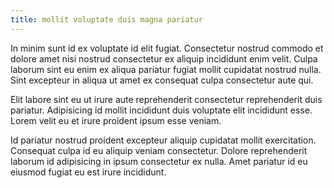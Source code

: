 ```yaml
---
title: mollit voluptate duis magna pariatur
---
```


In minim sunt id ex voluptate id elit fugiat. Consectetur nostrud commodo et dolore amet nisi nostrud consectetur ex aliquip incididunt enim velit. Culpa laborum sint eu enim ex aliqua pariatur fugiat mollit cupidatat nostrud nulla. Sint excepteur in aliqua ut amet ex consequat culpa consectetur aute qui.

Elit labore sint eu ut irure aute reprehenderit consectetur reprehenderit duis pariatur. Adipisicing id mollit incididunt duis voluptate elit incididunt esse. Lorem velit eu et irure proident ipsum esse veniam.

Id pariatur nostrud proident excepteur aliquip cupidatat mollit exercitation. Consequat culpa id eu aliquip veniam consectetur. Dolore reprehenderit laborum id adipisicing in ipsum consectetur ex nulla. Amet pariatur id eu eiusmod fugiat eu est irure incididunt.
